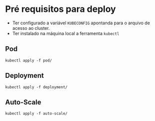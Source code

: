 # Pré requisitos para deploy

- Ter configurado a variável `KUBECONFIG` apontanda para o arquivo de acesso ao cluster.
- Ter instalado na máquina local a ferramenta `kubectl`

## Pod

```shell
kubectl apply -f pod/
```

## Deployment

```shell
kubectl apply -f deployment/
```

## Auto-Scale

```shell
kubectl apply -f auto-scale/
```
